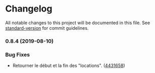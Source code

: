 # Changelog

All notable changes to this project will be documented in this file. See [standard-version](https://github.com/conventional-changelog/standard-version) for commit guidelines.

### 0.8.4 (2019-08-10)


### Bug Fixes

* Retourner le début et la fin des "locations". ([4431658](https://github.com/regseb/metalint/commit/4431658))
